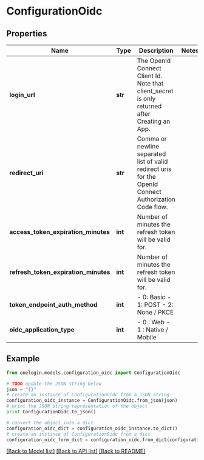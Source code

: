 # ConfigurationOidc


## Properties
Name | Type | Description | Notes
------------ | ------------- | ------------- | -------------
**login_url** | **str** | The OpenId Connect Client Id. Note that client_secret is only returned after Creating an App. | 
**redirect_uri** | **str** | Comma or newline separated list of valid redirect uris for the OpenId Connect Authorization Code flow. | 
**access_token_expiration_minutes** | **int** | Number of minutes the refresh token will be valid for. | 
**refresh_token_expiration_minutes** | **int** | Number of minutes the refresh token will be valid for. | 
**token_endpoint_auth_method** | **int** | - 0: Basic - 1: POST - 2: None / PKCE | 
**oidc_application_type** | **int** | - 0 : Web - 1 : Native / Mobile | 

## Example

```python
from onelogin.models.configuration_oidc import ConfigurationOidc

# TODO update the JSON string below
json = "{}"
# create an instance of ConfigurationOidc from a JSON string
configuration_oidc_instance = ConfigurationOidc.from_json(json)
# print the JSON string representation of the object
print ConfigurationOidc.to_json()

# convert the object into a dict
configuration_oidc_dict = configuration_oidc_instance.to_dict()
# create an instance of ConfigurationOidc from a dict
configuration_oidc_form_dict = configuration_oidc.from_dict(configuration_oidc_dict)
```
[[Back to Model list]](../README.md#documentation-for-models) [[Back to API list]](../README.md#documentation-for-api-endpoints) [[Back to README]](../README.md)


